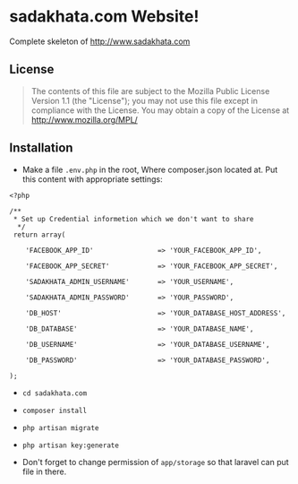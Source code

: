 # sadakhata.com Website!

Complete skeleton of http://www.sadakhata.com

## License

> The contents of this file are subject to the Mozilla Public License Version 1.1 (the "License"); you may not use this file except in compliance with the License. You may obtain a copy of the License at http://www.mozilla.org/MPL/

##  Installation

+ Make a file `.env.php` in the root, Where composer.json located at.
Put this content with appropriate settings:

```
<?php

/**
 * Set up Credential informetion which we don't want to share
  */
 return array(

	'FACEBOOK_APP_ID'                => 'YOUR_FACEBOOK_APP_ID',

	'FACEBOOK_APP_SECRET'            => 'YOUR_FACEBOOK_APP_SECRET',

	'SADAKHATA_ADMIN_USERNAME'       => 'YOUR_USERNAME',

	'SADAKHATA_ADMIN_PASSWORD'       => 'YOUR_PASSWORD',

	'DB_HOST'                        => 'YOUR_DATABASE_HOST_ADDRESS',

	'DB_DATABASE'                    => 'YOUR_DATABASE_NAME',

	'DB_USERNAME'                    => 'YOUR_DATABASE_USERNAME',

	'DB_PASSWORD'                    => 'YOUR_DATABASE_PASSWORD',

);
```

+ `cd sadakhata.com`

+ `composer install`

+ `php artisan migrate`

+ `php artisan key:generate`

+ Don't forget to change permission of `app/storage` so that laravel can put file in there.
